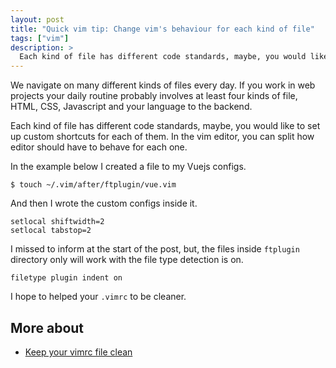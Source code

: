 ```yaml
---
layout: post
title: "Quick vim tip: Change vim's behaviour for each kind of file"
tags: ["vim"]
description: >
  Each kind of file has different code standards, maybe, you would like to set up custom shortcuts for each of them. In the vim editor, you can split how editor should have to behave for each one.
---
```


We navigate on many different kinds of files every day. If you work in web projects your daily routine probably involves at least four kinds of file, HTML, CSS, Javascript and your language to the backend. 

Each kind of file has different code standards, maybe, you would like to set up custom shortcuts for each of them. In the vim editor, you can split how editor should have to behave for each one.

In the example below I created a file to my Vuejs configs.

```console
$ touch ~/.vim/after/ftplugin/vue.vim
```

And then I wrote the custom configs inside it.

```vim
setlocal shiftwidth=2
setlocal tabstop=2
```

I missed to inform at the start of the post, but, the files inside `ftplugin` directory only will work with the file type detection is on.

```vim
filetype plugin indent on
```

I hope to helped your `.vimrc` to be cleaner.

## More about

* [Keep your vimrc file clean](https://vim.fandom.com/wiki/Keep_your_vimrc_file_clean)
